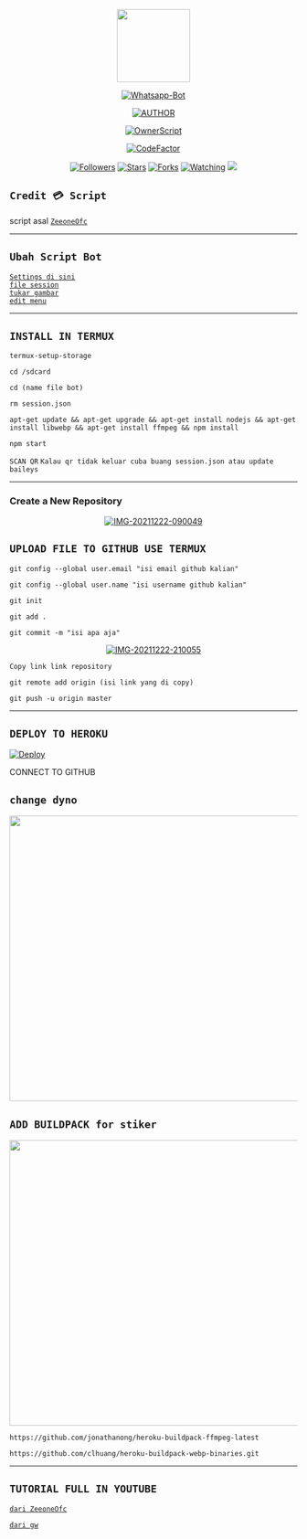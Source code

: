 
<p align="center">
<img src="https://avatars.githubusercontent.com/u/80237144?s=400&u=53c85565148ac8a74d4ac6ef9cc379a269c9c507&v=4" width="128" height="128"/>
</p>


<p align="center">
<a href="#"><img title="Whatsapp-Bot" src="https://img.shields.io/badge/Whatsapp Bot-green?colorA=%23ff0000&colorB=%23017e40&style=for-the-badge"></a>
</p>


<p align="center">
<a href="https://github.com/Azex229"><img title="AUTHOR" src="https://img.shields.io/badge/AUTHOR-AZEX229-yellow.svg?style=for-the-badge&logo=github"></a>
</p>

<p align="center">
<a href="https://github.com/ZeeoneOfc"><img title="OwnerScript" src="https://img.shields.io/badge/Owner-ZeeoneOfc-red.svg?style=for-the-badge&logo=github"></a>
</p>


<p align="center">
<a href="https://www.codefactor.io/repository/github/azex229/bot-whatsapp"><img src="https://www.codefactor.io/repository/github/azex229/bot-whatsapp/badge" alt="CodeFactor" /></a>
</p>


<p align="center">
<a href="https://github.com/Azex229/followers"><img title="Followers" src="https://img.shields.io/github/followers/azex229?color=blue&style=flat-square"></a>
<a href="https://github.com/Azex229/Bot-Whatsapp/stargazers/"><img title="Stars" src="https://img.shields.io/github/stars/Azex229/Bot-Whatsapp?color=red&style=flat-square"></a>
<a href="https://github.com/Azex229/Bot-Whatsapp/network/members"><img title="Forks" src="https://img.shields.io/github/forks/Azex229/Bot-Whatsapp?color=red&style=flat-square"></a>
<a href="https://github.com/Azex229/Bot-Whatsapp/watchers"><img title="Watching" src="https://img.shields.io/github/watchers/Azex229/Bot-Whatsapp?label=Watchers&color=blue&style=flat-square"></a>
<a href="https://hits.seeyoufarm.com"><img src="https://hits.seeyoufarm.com/api/count/incr/badge.svg?url=https%3A%2F%2Fgithub.com%2FAzex229%2FBot-Whatsapp&count_bg=%2379C83D&title_bg=%23555555&icon=whatsapp.svg&icon_color=%2329FF00&title=hits&edge_flat=false"/></a>
</p>


## ``Credit 💳 Script``
script asal [`ZeeoneOfc`](https://github.com/ZeeoneOfc)<br>

------


## ``Ubah Script Bot``


[`Settings di sini`](https://github.com/Azex229/Bot-Whatsapp/blob/master/settings.json)<br>
[`file session`](https://github.com/Azex229/Bot-Whatsapp/blob/master/session.json)<br>
[`tukar gambar`](https://github.com/Azex229/Bot-Whatsapp/tree/master/image)<br>
[`edit menu`](https://github.com/Azex229/Bot-Whatsapp/blob/master/menu/azex229.js)<br>



-------

## ``INSTALL IN TERMUX``

```
termux-setup-storage
```
```
cd /sdcard
```
```
cd (name file bot)
```
```
rm session.json
```
```
apt-get update && apt-get upgrade && apt-get install nodejs && apt-get install libwebp && apt-get install ffmpeg && npm install
```
```
npm start
```
``SCAN QR``
`Kalau qr tidak keluar cuba buang session.json atau update baileys`

------


### Create a New Repository

<p align="center">
<a href="https://github.com/new"><img src="https://i.ibb.co/0y05Lk9/IMG-20211222-090049.jpg" alt="IMG-20211222-090049" border="0"></a><br/>
</p>


## ``UPLOAD FILE TO GITHUB USE TERMUX``

```
git config --global user.email "isi email github kalian"
```
```
git config --global user.name "isi username github kalian"
```
```
git init
```
```
git add .
```
```
git commit -m "isi apa aja"
```
<p align="center">
<a href="https://github.com/?tab=repositories"><img src="https://i.ibb.co/p0TqLn3/IMG-20211222-210055.jpg" alt="IMG-20211222-210055" border="0"></a>
</p>

``Copy link link repository``

```
git remote add origin (isi link yang di copy) 
```
```
git push -u origin master
```

-----

## ``DEPLOY TO HEROKU``

[![Deploy](https://www.herokucdn.com/deploy/button.svg)](https://heroku.com/deploy?template=https://github.com/rasssya76/wabot-aq02/tree/patch-1)

CONNECT TO GITHUB

## ``change dyno``

<p align="center">
<img src="https://i.ibb.co/TMbLDXq/IMG-20211226-125416.jpg" width="650" height="500"/>
</p> 

## `ADD BUILDPACK for stiker`

<p align="center">
<img src="https://i.ibb.co/649zBWB/IMG-20211226-125616.jpg" width="650" height="500"/>
</p> 

```
https://github.com/jonathanong/heroku-buildpack-ffmpeg-latest
```
```
https://github.com/clhuang/heroku-buildpack-webp-binaries.git
```

-------

## ```TUTORIAL FULL IN YOUTUBE```

[`dari ZeeoneOfc`](https://youtu.be/5HgB__wARjM)<br>

[`dari gw`](https://youtu.be/5HgB__wARjM)<br>

